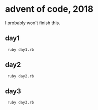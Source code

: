 
# advent of code, 2018

I probably won't finish this.


## day1

```
 ruby day1.rb
```

## day2

```
 ruby day2.rb
```

## day3

```
 ruby day3.rb
```
